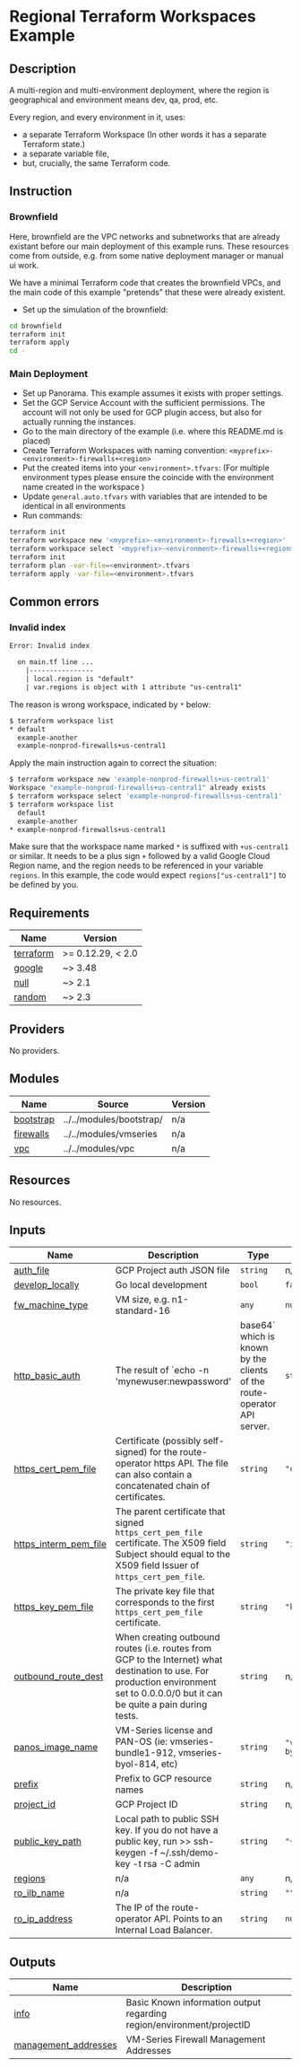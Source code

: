 # Regional Terraform Workspaces Example

## Description

A multi-region and multi-environment deployment, where the region is geographical and environment means dev, qa, prod, etc.

Every region, and every environment in it, uses:

- a separate Terraform Workspace (In other words it has a separate Terraform state.)
- a separate variable file,
- but, crucially, the same Terraform code.

## Instruction

### Brownfield

Here, brownfield are the VPC networks and subnetworks that are already existant
before our main deployment of this example runs. These resources
come from outside, e.g. from some native deployment manager or manual ui work.

We have a minimal Terraform code that creates the brownfield VPCs, and the main code of this example "pretends"
that these were already existent.

- Set up the simulation of the brownfield:

```sh
cd brownfield
terraform init
terraform apply
cd -
```

### Main Deployment

- Set up Panorama. This example assumes it exists with proper settings.
- Set the GCP Service Account with the sufficient permissions. The account will not only be used for GCP plugin access, but also for actually running the instances.
- Go to the main directory of the example (i.e. where this README.md is placed)
- Create Terraform Workspaces with naming convention: `<myprefix>-<environment>-firewalls+<region>`
- Put the created items into your `<environment>.tfvars`: (For multiple environment types please ensure the coincide with the environment name created in the workspace )
- Update `general.auto.tfvars` with variables that are intended to be identical in all environments
- Run commands:

```sh
terraform init
terraform workspace new '<myprefix>-<environment>-firewalls+<region>'
terraform workspace select '<myprefix>-<environment>-firewalls+<region>'
terraform init
terraform plan -var-file=<environment>.tfvars
terraform apply -var-file=<environment>.tfvars
```

## Common errors

### Invalid index

```txt
Error: Invalid index

  on main.tf line ...
    |----------------
    | local.region is "default"
    | var.regions is object with 1 attribute "us-central1"
```

The reason is wrong workspace, indicated by `*` below:

```sh
$ terraform workspace list
* default
  example-another
  example-nonprod-firewalls+us-central1
```

Apply the main instruction again to correct the situation:

```sh
$ terraform workspace new 'example-nonprod-firewalls+us-central1'
Workspace "example-nonprod-firewalls+us-central1" already exists
$ terraform workspace select 'example-nonprod-firewalls+us-central1'
$ terraform workspace list
  default
  example-another
* example-nonprod-firewalls+us-central1
```

Make sure that the workspace name marked `*` is suffixed with `+us-central1` or similar. It needs
to be a plus sign `+` followed by a valid Google Cloud Region name, and the region needs to be
referenced in your variable `regions`. In this example, the code would expect `regions["us-central1"]`
to be defined by you.

<!-- BEGINNING OF PRE-COMMIT-TERRAFORM DOCS HOOK -->
## Requirements

| Name | Version |
|------|---------|
| <a name="requirement_terraform"></a> [terraform](#requirement\_terraform) | >= 0.12.29, < 2.0 |
| <a name="requirement_google"></a> [google](#requirement\_google) | ~> 3.48 |
| <a name="requirement_null"></a> [null](#requirement\_null) | ~> 2.1 |
| <a name="requirement_random"></a> [random](#requirement\_random) | ~> 2.3 |

## Providers

No providers.

## Modules

| Name | Source | Version |
|------|--------|---------|
| <a name="module_bootstrap"></a> [bootstrap](#module\_bootstrap) | ../../modules/bootstrap/ | n/a |
| <a name="module_firewalls"></a> [firewalls](#module\_firewalls) | ../../modules/vmseries | n/a |
| <a name="module_vpc"></a> [vpc](#module\_vpc) | ../../modules/vpc | n/a |

## Resources

No resources.

## Inputs

| Name | Description | Type | Default | Required |
|------|-------------|------|---------|:--------:|
| <a name="input_auth_file"></a> [auth\_file](#input\_auth\_file) | GCP Project auth JSON file | `string` | n/a | yes |
| <a name="input_develop_locally"></a> [develop\_locally](#input\_develop\_locally) | Go local development | `bool` | `false` | no |
| <a name="input_fw_machine_type"></a> [fw\_machine\_type](#input\_fw\_machine\_type) | VM size, e.g. n1-standard-16 | `any` | `null` | no |
| <a name="input_http_basic_auth"></a> [http\_basic\_auth](#input\_http\_basic\_auth) | The result of `echo -n 'mynewuser:newpassword' | base64` which is known by the clients of the route-operator API server. | `string` | `"bXluZXd1c2VyOm5ld3Bhc3N3b3Jk"` | no |
| <a name="input_https_cert_pem_file"></a> [https\_cert\_pem\_file](#input\_https\_cert\_pem\_file) | Certificate (possibly self-signed) for the route-operator https API. The file can also contain a concatenated chain of certificates. | `string` | `"cert.pem"` | no |
| <a name="input_https_interm_pem_file"></a> [https\_interm\_pem\_file](#input\_https\_interm\_pem\_file) | The parent certificate that signed `https_cert_pem_file` certificate. The X509 field Subject should equal to the X509 field Issuer of `https_cert_pem_file`. | `string` | `"interm.pem"` | no |
| <a name="input_https_key_pem_file"></a> [https\_key\_pem\_file](#input\_https\_key\_pem\_file) | The private key file that corresponds to the first `https_cert_pem_file` certificate. | `string` | `"key.pem"` | no |
| <a name="input_outbound_route_dest"></a> [outbound\_route\_dest](#input\_outbound\_route\_dest) | When creating outbound routes (i.e. routes from GCP to the Internet) what destination to use. For production environment set to 0.0.0.0/0 but it can be quite a pain during tests. | `string` | n/a | yes |
| <a name="input_panos_image_name"></a> [panos\_image\_name](#input\_panos\_image\_name) | VM-Series license and PAN-OS (ie: vmseries-bundle1-912, vmseries-byol-814, etc) | `string` | `"vmseries-flex-byol-913"` | no |
| <a name="input_prefix"></a> [prefix](#input\_prefix) | Prefix to GCP resource names | `string` | n/a | yes |
| <a name="input_project_id"></a> [project\_id](#input\_project\_id) | GCP Project ID | `string` | n/a | yes |
| <a name="input_public_key_path"></a> [public\_key\_path](#input\_public\_key\_path) | Local path to public SSH key. If you do not have a public key, run >> ssh-keygen -f ~/.ssh/demo-key -t rsa -C admin | `string` | `"~/.ssh/id_rsa.pub"` | no |
| <a name="input_regions"></a> [regions](#input\_regions) | n/a | `any` | n/a | yes |
| <a name="input_ro_ilb_name"></a> [ro\_ilb\_name](#input\_ro\_ilb\_name) | n/a | `string` | `""` | no |
| <a name="input_ro_ip_address"></a> [ro\_ip\_address](#input\_ro\_ip\_address) | The IP of the route-operator API. Points to an Internal Load Balancer. | `string` | `null` | no |

## Outputs

| Name | Description |
|------|-------------|
| <a name="output_info"></a> [info](#output\_info) | Basic Known information output regarding region/environment/projectID |
| <a name="output_management_addresses"></a> [management\_addresses](#output\_management\_addresses) | VM-Series Firewall Management Addresses |
<!-- END OF PRE-COMMIT-TERRAFORM DOCS HOOK -->
